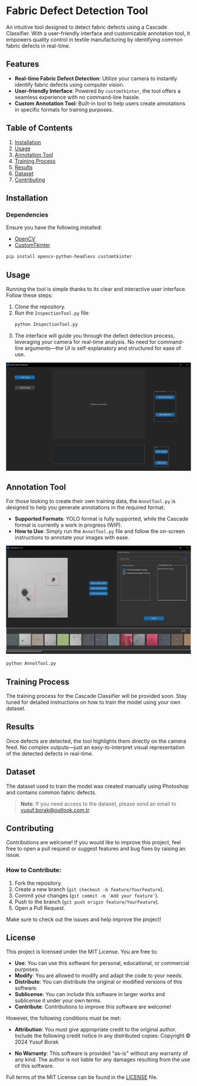 
# Fabric Defect Detection Tool

An intuitive tool designed to detect fabric defects using a Cascade Classifier. With a user-friendly interface and customizable annotation tool, it empowers quality control in textile manufacturing by identifying common fabric defects in real-time.

## Features

- **Real-time Fabric Defect Detection**: Utilize your camera to instantly identify fabric defects using computer vision.
- **User-friendly Interface**: Powered by `customtkinter`, the tool offers a seamless experience with no command-line hassle.
- **Custom Annotation Tool**: Built-in tool to help users create annotations in specific formats for training purposes.

## Table of Contents

1. [Installation](#installation)
2. [Usage](#usage)
3. [Annotation Tool](#annotation-tool)
4. [Training Process](#training-process)
5. [Results](#results)
6. [Dataset](#dataset)
7. [Contributing](#contributing)

## Installation

### Dependencies

Ensure you have the following installed:
- [OpenCV](https://opencv.org/)
- [CustomTkinter](https://github.com/TomSchimansky/CustomTkinter)

```bash
pip install opencv-python-headless customtkinter
```

## Usage

Running the tool is simple thanks to its clear and interactive user interface. Follow these steps:

1. Clone the repository.
2. Run the `InspectionTool.py` file:
   ```bash
   python InspectionTool.py
   ```
3. The interface will guide you through the defect detection process, leveraging your camera for real-time analysis. No need for command-line arguments—the UI is self-explanatory and structured for ease of use.

![Inspection Tool](assets/Inspection_Tool.png)

## Annotation Tool

For those looking to create their own training data, the `AnnotTool.py` is designed to help you generate annotations in the required format.

- **Supported Formats**: YOLO format is fully supported, while the Cascade format is currently a work in progress (WIP).
- **How to Use**: Simply run the `AnnotTool.py` file and follow the on-screen instructions to annotate your images with ease.

![Annotation Tool](assets/Annot_Tool.png)

```bash
python AnnotTool.py
```

## Training Process

The training process for the Cascade Classifier will be provided soon. Stay tuned for detailed instructions on how to train the model using your own dataset.

## Results

Once defects are detected, the tool highlights them directly on the camera feed. No complex outputs—just an easy-to-interpret visual representation of the detected defects in real-time.

## Dataset

The dataset used to train the model was created manually using Photoshop and contains common fabric defects.

> **Note**: If you need access to the dataset, please send an email to [yusuf.borak@outlook.com.tr](mailto:yusuf.borak@outlook.com.tr).

## Contributing

Contributions are welcome! If you would like to improve this project, feel free to open a pull request or suggest features and bug fixes by raising an issue.

### How to Contribute:
1. Fork the repository.
2. Create a new branch (`git checkout -b feature/YourFeature`).
3. Commit your changes (`git commit -m 'Add your feature'`).
4. Push to the branch (`git push origin feature/YourFeature`).
5. Open a Pull Request.

Make sure to check out the issues and help improve the project!

## License

This project is licensed under the MIT License. You are free to:

- **Use**: You can use this software for personal, educational, or commercial purposes.
- **Modify**: You are allowed to modify and adapt the code to your needs.
- **Distribute**: You can distribute the original or modified versions of this software.
- **Sublicense**: You can include this software in larger works and sublicense it under your own terms.
- **Contribute**: Contributions to improve this software are welcome!

However, the following conditions must be met:

- **Attribution**: You must give appropriate credit to the original author. Include the following credit notice in any distributed copies:
Copyright © 2024 Yusuf Borak

- **No Warranty**: This software is provided "as-is" without any warranty of any kind. The author is not liable for any damages resulting from the use of this software.

Full terms of the MIT License can be found in the [LICENSE](LICENSE) file.

